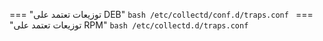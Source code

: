 === "توزيعات تعتمد على DEB"
    ```bash
    /etc/collectd/conf.d/traps.conf
    ```
=== "توزيعات تعتمد على RPM"
    ```bash
    /etc/collectd.d/traps.conf
    ```